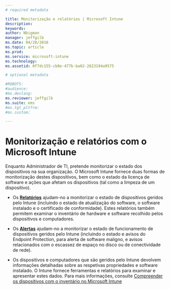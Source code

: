 ```yaml
---
# required metadata

title: Monitorização e relatórios | Microsoft Intune
description:
keywords:
author: Nbigman
manager: jeffgilb
ms.date: 04/28/2016
ms.topic: article
ms.prod:
ms.service: microsoft-intune
ms.technology:
ms.assetid: 0f7dc155-cb8e-477b-ba02-2623194a9575

# optional metadata

#ROBOTS:
#audience:
#ms.devlang:
ms.reviewer: jeffgilb
ms.suite: ems
#ms.tgt_pltfrm:
#ms.custom:

---
```


# Monitorização e relatórios com o Microsoft Intune
Enquanto Administrador de TI, pretende monitorizar o estado dos dispositivos na sua organização. O Microsoft Intune fornece duas formas de monitorização destes dispositivos, bem como o estado da licença de software e ações que afetam os dispositivos (tal como a limpeza de um dispositivo).

-   Os **[Relatórios](understand-microsoft-intune-operations-by-using-reports.md)** ajudam-no a monitorizar o estado de dispositivos geridos pelo Intune (incluindo o estado de atualização do software, o software instalado e o certificado de conformidade). 
     Estes relatórios também permitem examinar o inventário de hardware e software recolhido pelos dispositivos e computadores.

-   Os **[Alertas](get-notified-by-microsoft-intune-alerts.md)** ajudam-no a monitorizar o estado de funcionamento de dispositivos geridos pelo Intune (incluindo o estado e avisos do Endpoint Protection, para alerta de software maligno, e avisos relacionados com o escassez de espaço no disco ou de conectividade de rede).

-   Os dispositivos e computadores que são geridos pelo Intune devolvem informações detalhadas sobre as respetivas propriedades e software instalado.  O Intune fornece ferramentas e relatórios para examinar e apresentar estes dados. Para mais informações, consulte [Compreender os dispositivos com o inventário no Microsoft Intune](understand-your-devices-with-inventory-in-microsoft-intune.md)



<!--HONumber=May16_HO2-->


